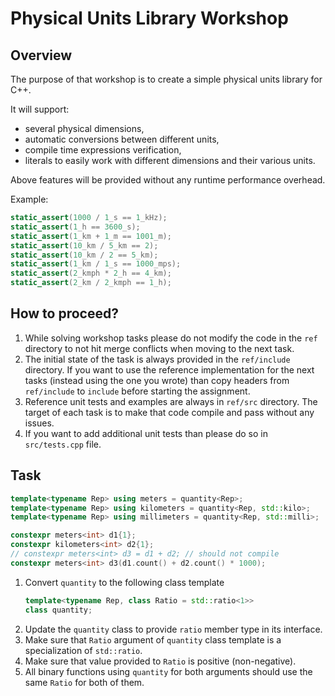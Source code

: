 # Physical Units Library Workshop

## Overview

The purpose of that workshop is to create a simple physical units library for C++.

It will support:
- several physical dimensions,
- automatic conversions between different units,
- compile time expressions verification,
- literals to easily work with different dimensions and their various units.

Above features will be provided without any runtime performance overhead.

Example:

```cpp
static_assert(1000 / 1_s == 1_kHz);
static_assert(1_h == 3600_s);
static_assert(1_km + 1_m == 1001_m);
static_assert(10_km / 5_km == 2);
static_assert(10_km / 2 == 5_km);
static_assert(1_km / 1_s == 1000_mps);
static_assert(2_kmph * 2_h == 4_km);
static_assert(2_km / 2_kmph == 1_h);
```


## How to proceed?

1. While solving workshop tasks please do not modify the code in the `ref` directory to not hit
   merge conflicts when moving to the next task.
2. The initial state of the task is always provided in the `ref/include` directory. If you want to
   use the reference implementation for the next tasks (instead using the one you wrote) than
   copy headers from `ref/include` to `include` before starting the assignment.
3. Reference unit tests and examples are always in `ref/src` directory. The target of each task is
   to make that code compile and pass without any issues. 
4. If you want to add additional unit tests than please do so in `src/tests.cpp` file.


## Task

```cpp
template<typename Rep> using meters = quantity<Rep>;
template<typename Rep> using kilometers = quantity<Rep, std::kilo>;
template<typename Rep> using millimeters = quantity<Rep, std::milli>;

constexpr meters<int> d1{1};
constexpr kilometers<int> d2{1};
// constexpr meters<int> d3 = d1 + d2; // should not compile
constexpr meters<int> d3(d1.count() + d2.count() * 1000);
```

1. Convert `quantity` to the following class template
    ```cpp
    template<typename Rep, class Ratio = std::ratio<1>>
    class quantity;
    ```
2. Update the `quantity` class to provide `ratio` member type in its interface.
3. Make sure that `Ratio` argument of `quantity` class template is a specialization of `std::ratio`.
4. Make sure that value provided to `Ratio` is positive (non-negative).
5. All binary functions using `quantity` for both arguments should use the same `Ratio` for both of them.
